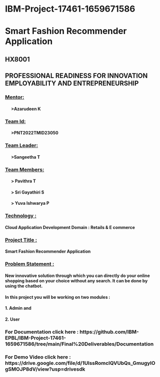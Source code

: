# IBM-Project-17461-1659671586
<h1>Smart Fashion Recommender Application</h1>
<h2>HX8001</br></h2>
<h2>PROFESSIONAL READINESS FOR INNOVATION EMPLOYABILITY AND ENTREPRENEURSHIP</h2>
<h3><b><ins>Mentor:</h3></b>	<h4><b> &nbsp&nbsp&nbsp&nbsp&nbsp&nbsp>Azarudeen K</h4></b>
<h3><b><ins>Team Id:	</h3></b> <h4><b> &nbsp&nbsp&nbsp&nbsp&nbsp&nbsp>PNT2022TMID23050</h4></b>
<h3><b><ins>Team Leader:</h3></b>	<h4><b> &nbsp&nbsp&nbsp&nbsp&nbsp&nbsp>Sangeetha T</h4></b>
<h3><b><ins>Team Members: </h3></b>
<h4><b> &nbsp&nbsp&nbsp&nbsp&nbsp&nbsp>	Pavithra T</h4></b>
<h4><b> &nbsp&nbsp&nbsp&nbsp&nbsp&nbsp> Sri Gayathiri S</h4></b>
<h4><b> &nbsp&nbsp&nbsp&nbsp&nbsp&nbsp>	Yuva Ishwarya P </h4></b><h3><b><ins>Technology	:</h3></b> <h4><b>Cloud Application Development Domain	: Retails & E commerce</h4></b>
<h3><b><ins>Project Title	:</h3></b> <h4><b>Smart Fashion Recommender Application</h4></b>
<h3><b><ins>Problem Statement :</h3></b>
<h4><b>New innovative solution through which you can directly do your online shopping based on your choice without any search. It can be done by using the chatbot.</h4></b>

<h4><b>In this project you will be working on two modules :</h4></b>
<h4><b>1.	Admin and</h4></b>
<h4><b>2.	User</h4></b>

<h3>For Documentation click here : https://github.com/IBM-EPBL/IBM-Project-17461-1659671586/tree/main/Final%20Deliverables/Documentation</h3>

<h3>For Demo Video click here : https://drive.google.com/file/d/1UlssRomcIQVUbQs_GmugylOgSMOJP8dV/view?usp=drivesdk</h3>
